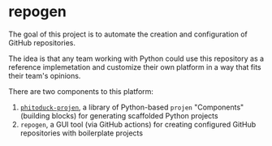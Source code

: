 # repogen

The goal of this project is to automate the creation and configuration of GitHub repositories.

The idea is that any team working with Python could use this repository as a reference implemetation
and customize their own platform in a way that fits their team's opinions.

There are two components to this platform:

1. [`phitoduck-projen`](https://github.com/phitoduck/phito-projen), a library of Python-based `projen` "Components" (building blocks) for generating scaffolded Python projects
2. `repogen`, a GUI tool (via GitHub actions) for creating configured GitHub repositories with boilerplate projects

